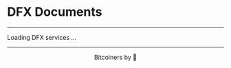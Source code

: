 # DFX Documents

---

<dfx-services>Loading DFX services ...</dfx-services>

---
<p style="text-align: center;">Bitcoiners by 💛</p>